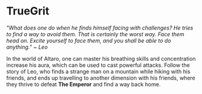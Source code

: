 # TrueGrit

*"What does one do when he finds himself facing with challenges? He tries to find a way to avoid them. That is certainly the worst way. Face them head on. Excite yourself to face them, and you shall be able to do anything." ~ Leo*


In the world of Altaro, one can master his breathing skills and concentration increase his aura, which can be used to cast powerful attacks. Follow the story of Leo, who finds a strange man on a mountain while hiking with his friends, and ends up travelling to another dimension with his friends, where they thrive to defeat **The Emperor** and find a way back home.